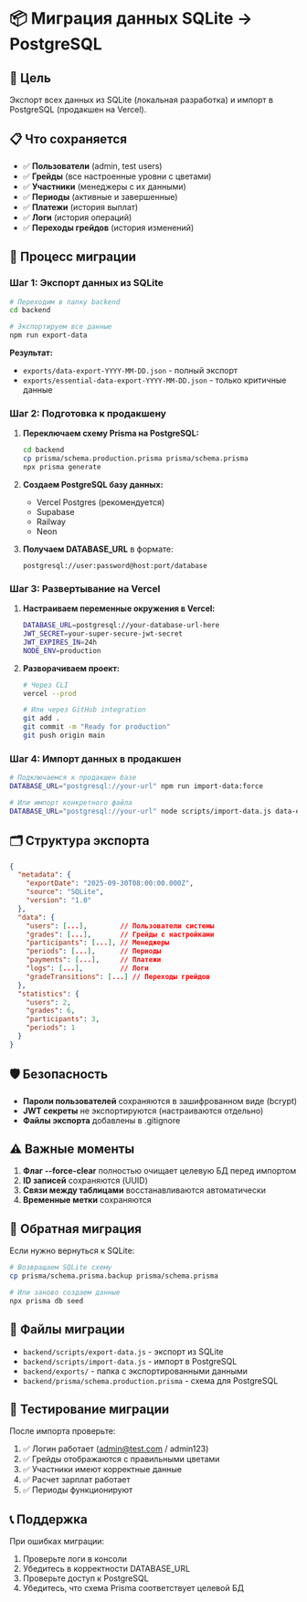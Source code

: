 # 📦 Миграция данных SQLite → PostgreSQL

## 🎯 Цель
Экспорт всех данных из SQLite (локальная разработка) и импорт в PostgreSQL (продакшен на Vercel).

## 📋 Что сохраняется
- ✅ **Пользователи** (admin, test users)
- ✅ **Грейды** (все настроенные уровни с цветами)
- ✅ **Участники** (менеджеры с их данными)
- ✅ **Периоды** (активные и завершенные)
- ✅ **Платежи** (история выплат)
- ✅ **Логи** (история операций)
- ✅ **Переходы грейдов** (история изменений)

## 🔄 Процесс миграции

### Шаг 1: Экспорт данных из SQLite

```bash
# Переходим в папку backend
cd backend

# Экспортируем все данные
npm run export-data
```

**Результат:**
- `exports/data-export-YYYY-MM-DD.json` - полный экспорт
- `exports/essential-data-export-YYYY-MM-DD.json` - только критичные данные

### Шаг 2: Подготовка к продакшену

1. **Переключаем схему Prisma на PostgreSQL:**
   ```bash
   cd backend
   cp prisma/schema.production.prisma prisma/schema.prisma
   npx prisma generate
   ```

2. **Создаем PostgreSQL базу данных:**
   - Vercel Postgres (рекомендуется)
   - Supabase
   - Railway
   - Neon

3. **Получаем DATABASE_URL** в формате:
   ```
   postgresql://user:password@host:port/database
   ```

### Шаг 3: Развертывание на Vercel

1. **Настраиваем переменные окружения в Vercel:**
   ```bash
   DATABASE_URL=postgresql://your-database-url-here
   JWT_SECRET=your-super-secure-jwt-secret
   JWT_EXPIRES_IN=24h
   NODE_ENV=production
   ```

2. **Разворачиваем проект:**
   ```bash
   # Через CLI
   vercel --prod
   
   # Или через GitHub integration
   git add .
   git commit -m "Ready for production"
   git push origin main
   ```

### Шаг 4: Импорт данных в продакшен

```bash
# Подключаемся к продакшен базе
DATABASE_URL="postgresql://your-url" npm run import-data:force

# Или импорт конкретного файла
DATABASE_URL="postgresql://your-url" node scripts/import-data.js data-export-2025-09-30.json --force-clear
```

## 🗂️ Структура экспорта

```json
{
  "metadata": {
    "exportDate": "2025-09-30T08:00:00.000Z",
    "source": "SQLite",
    "version": "1.0"
  },
  "data": {
    "users": [...],        // Пользователи системы
    "grades": [...],       // Грейды с настройками
    "participants": [...], // Менеджеры
    "periods": [...],      // Периоды
    "payments": [...],     // Платежи
    "logs": [...],         // Логи
    "gradeTransitions": [...] // Переходы грейдов
  },
  "statistics": {
    "users": 2,
    "grades": 6,
    "participants": 3,
    "periods": 1
  }
}
```

## 🛡️ Безопасность

- **Пароли пользователей** сохраняются в зашифрованном виде (bcrypt)
- **JWT секреты** не экспортируются (настраиваются отдельно)
- **Файлы экспорта** добавлены в .gitignore

## ⚠️ Важные моменты

1. **Флаг --force-clear** полностью очищает целевую БД перед импортом
2. **ID записей** сохраняются (UUID)
3. **Связи между таблицами** восстанавливаются автоматически
4. **Временные метки** сохраняются

## 🔄 Обратная миграция

Если нужно вернуться к SQLite:

```bash
# Возвращаем SQLite схему
cp prisma/schema.prisma.backup prisma/schema.prisma

# Или заново создаем данные
npx prisma db seed
```

## 📁 Файлы миграции

- `backend/scripts/export-data.js` - экспорт из SQLite
- `backend/scripts/import-data.js` - импорт в PostgreSQL
- `backend/exports/` - папка с экспортированными данными
- `backend/prisma/schema.production.prisma` - схема для PostgreSQL

## 🧪 Тестирование миграции

После импорта проверьте:
1. ✅ Логин работает (admin@test.com / admin123)
2. ✅ Грейды отображаются с правильными цветами
3. ✅ Участники имеют корректные данные
4. ✅ Расчет зарплат работает
5. ✅ Периоды функционируют

## 📞 Поддержка

При ошибках миграции:
1. Проверьте логи в консоли
2. Убедитесь в корректности DATABASE_URL
3. Проверьте доступ к PostgreSQL
4. Убедитесь, что схема Prisma соответствует целевой БД